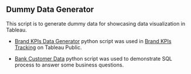 ## Dummy Data Generator

This script is to generate dummy data for showcasing data visualization in Tableau.

- [Brand KPIs Data Generator](https://github.com/shaotsuc/dummy-data-generator/blob/main/brand-KPIs-data-generator.py) python script was used in [Brand KPIs Tracking](https://public.tableau.com/app/profile/shaotsuchen/viz/BrandKPIsTracking/BrandKPIsTracking) on Tableau Public.

- [Bank Customer Data](https://github.com/shaotsuc/dummy-data-generator/blob/main/bank_customer_data.py) python script was used to demonstrate SQL process to answer some business questions.